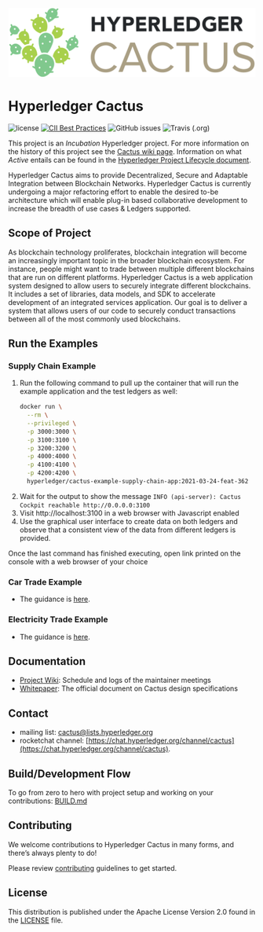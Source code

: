 ![Cactus Logo Color](./images/HL_Cactus_Logo_Color.png)

# Hyperledger Cactus

 ![license](https://img.shields.io/github/license/hyperledger/cactus) [![CII Best Practices](https://bestpractices.coreinfrastructure.org/projects/4089/badge)](https://bestpractices.coreinfrastructure.org/projects/4089)  ![GitHub issues](https://img.shields.io/github/issues/hyperledger/cactus) ![Travis (.org)](https://img.shields.io/travis/hyperledger/cactus)

This project is an _Incubation_ Hyperledger project. For more information on the history of this project see the [Cactus wiki page](https://wiki.hyperledger.org/display/cactus). Information on what _Active_ entails can be found in
the [Hyperledger Project Lifecycle document](https://wiki.hyperledger.org/display/TSC/Project+Lifecycle).

Hyperledger Cactus aims to provide Decentralized, Secure and Adaptable Integration between Blockchain Networks.
Hyperledger Cactus is currently undergoing a major refactoring effort to enable the desired to-be architecture which will enable plug-in based collaborative development to increase the breadth of use cases & Ledgers supported.

## Scope of Project

As blockchain technology proliferates, blockchain integration will become an increasingly important topic in the broader blockchain ecosystem.  For instance, people might want to trade between multiple different blockchains that are run on different platforms. Hyperledger Cactus is a web application system designed to allow users to securely integrate different blockchains. It includes a set of libraries, data models, and SDK to accelerate development of an integrated services application. Our goal is to deliver a system that allows users of our code to securely conduct transactions between all of the most commonly used blockchains.

## Run the Examples

### Supply Chain Example

1. Run the following command to pull up the container that will run the example application and the test ledgers as well:
    ```sh
    docker run \
      --rm \
      --privileged \
      -p 3000:3000 \
      -p 3100:3100 \
      -p 3200:3200 \
      -p 4000:4000 \
      -p 4100:4100 \
      -p 4200:4200 \
      hyperledger/cactus-example-supply-chain-app:2021-03-24-feat-362
    ```
2. Wait for the output to show the message `INFO (api-server): Cactus Cockpit reachable http://0.0.0.0:3100`
3. Visit http://localhost:3100 in a web browser with Javascript enabled
4. Use the graphical user interface to create data on both ledgers and observe that a consistent view of the data from different ledgers is provided.

Once the last command has finished executing, open link printed on the console with a web browser of your choice

### Car Trade Example

- The guidance is [here](./examples/cartrade/README.md).

### Electricity Trade Example

- The guidance is [here](./examples/electricity-trade/README.md).


## Documentation

* [Project Wiki](https://wiki.hyperledger.org/display/cactus): Schedule and logs of the maintainer meetings
* [Whitepaper](./whitepaper/whitepaper.md): The official document on Cactus design specifications

## Contact
* mailing list: [cactus@lists.hyperledger.org](mailto:cactus@lists.hyperledger.org)
* rocketchat channel: [https://chat.hyperledger.org/channel/cactus](https://chat.hyperledger.org/channel/cactus).

## Build/Development Flow

To go from zero to hero with project setup and working on your contributions: [BUILD.md](./BUILD.md)

## Contributing
We welcome contributions to Hyperledger Cactus in many forms, and there’s always plenty to do!

Please review [contributing](/CONTRIBUTING.md) guidelines to get started.

## License
This distribution is published under the Apache License Version 2.0 found in the [LICENSE](/LICENSE) file.
